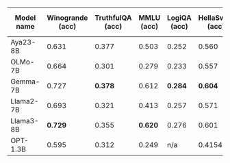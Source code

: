 | Model name | Winogrande (acc) | TruthfulQA (acc) | MMLU (acc) | LogiQA (acc) | HellaSwag (acc) | GSMK8 (em) | French Bench (acc) | ARC-c (acc) |
| ---------- | ---------------- | ---------------- | ---------- | ------------ | --------------- | ---------- | ------------------ | ----------- |
| Aya23-8B   | 0.631            | 0.377            | 0.503      | 0.252        | 0.560           | 0.422      | 0.446              | 0.416       |
| OLMo-7B    | 0.664            | 0.301            | 0.279      | 0.233        | 0.557           | 0.046      | 0.368              | 0.369       |
| Gemma-7B   | 0.727            | **0.378**        | 0.612      | **0.284**    | **0.604**       | **0.512**  | **0.515**          | 0.494       |
| Llama2-7B  | 0.693            | 0.321            | 0.413      | 0.257        | 0.571           | 0.136      | 0.409              | 0.434       |
| Llama3-8B  | **0.729**        | 0.355            | **0.620**  | 0.276        | 0.601           | 0.501      | 0.434              | **0.504**   |
| OPT-1.3B   | 0.595            | 0.312            | 0.249      | n/a          | 0.4154          | 0.008      | n/a                | 0.234       |
